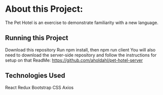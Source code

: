 # About this Project:

The Pet Hotel is an exercise to demonstrate familiarity with a new language. 

## Running this Project

Download this repository
Run npm install, then npm run client
You will also need to download the server-side repository and follow the instructions for setup on that ReadMe: https://github.com/aholdahl/pet-hotel-server

## Technologies Used

React
Redux
Bootstrap
CSS
Axios